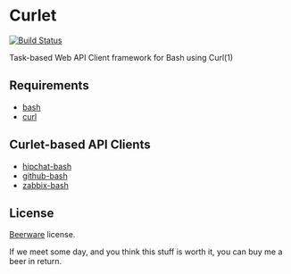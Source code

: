 Curlet
======

[![Build Status](https://travis-ci.org/hansode/curlet.png)](https://travis-ci.org/hansode/curlet)

Task-based Web API Client framework for Bash using Curl(1)

Requirements
------------

+ [bash](http://www.gnu.org/software/bash/)
+ [curl](http://curl.haxx.se/)

Curlet-based API Clients
------------------------

+ [hipchat-bash](https://github.com/hansode/hipchat-bash)
+ [github-bash](https://github.com/hansode/github-bash)
+ [zabbix-bash](https://github.com/hansode/zabbix-bash)

License
-------

[Beerware](http://en.wikipedia.org/wiki/Beerware) license.

If we meet some day, and you think this stuff is worth it, you can buy me a beer in return.
